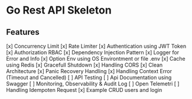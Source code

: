 # Go Rest API Skeleton

## Features
[x] Concurrency Limit
[x] Rate Limiter
[x] Authentication using JWT Token
[x] Authorization RBAC
[x] Dependency Injection Pattern
[x] Logger for Error and Info
[x] Option Env using OS Environtment or file .env
[x] Cache using Redis
[x] Gracefull Shutdown
[x] Handling CORS
[x] Clean Architecture
[x] Panic Recovery Handling
[x] Handling Context Error (Timeout and Cancelled)
[ ] API Testing
[ ] Api Documentation using Swagger
[ ] Monitoring, Observability & Audit Log
[ ] Open Telemetri
[ ] Handling Idempoten Request
[x] Example CRUD users and login